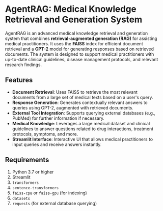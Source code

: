# AgentRAG: Medical Knowledge Retrieval and Generation System

AgentRAG is an advanced medical knowledge retrieval and generation system that combines **retrieval-augmented generation (RAG)** for assisting medical practitioners. It uses the **FAISS** index for efficient document retrieval and a **GPT-2** model for generating responses based on retrieved documents. The system is designed to support medical practitioners with up-to-date clinical guidelines, disease management protocols, and relevant research findings.

## Features
- **Document Retrieval**: Uses FAISS to retrieve the most relevant documents from a large set of medical texts based on a user's query.
- **Response Generation**: Generates contextually relevant answers to queries using GPT-2, augmented with retrieved documents.
- **External Tool Integration**: Supports querying external databases (e.g., PubMed) for further information if necessary.
- **Medical Knowledge**: Leverages a large medical dataset and clinical guidelines to answer questions related to drug interactions, treatment protocols, symptoms, and more.
- **Streamlit Interface**: Interactive UI that allows medical practitioners to input queries and receive answers instantly.

## Requirements
1. Python 3.7 or higher
2. Streamlit
3. `transformers`
4. `sentence-transformers`
5. `faiss-cpu` or `faiss-gpu` (for indexing)
6. `datasets`
7. `requests` (for external database querying)
